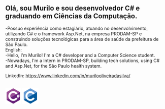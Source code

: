 ## Olá, sou Murilo e sou desenvolvedor C# e graduando em Ciências da Computação.
-Possuo experiência como estagiário, atuando no desenvolvimento, utilizando C# e o framework Asp.Net, na empresa PRODAM-SP e construindo soluções tecnológicas para a área de saúde da prefeitura de São Paulo.<br>
English:<br>
-Hello, I'm Murilo! I'm a C# developer and a Computer Science student.<br>
-Nowadays, I'm a Intern in PRODAM-SP, building tech solutions, using C# and Asp.Net, for the São Paulo health system.

LinkedIn: https://www.linkedin.com/in/murilooliveiradasilva/

<div style="display: inline_block"><br>
  <a ref = "https://github.com/MrlDev013">
  <img align="center" alt="Murilo-Csharp" height="50" width="50"   src="https://raw.githubusercontent.com/devicons/devicon/master/icons/csharp/csharp-original.svg">
  <img align="center" alt="Murilo-C" height="50" width="50"   src="https://raw.githubusercontent.com/devicons/devicon/master/icons/c/c-original.svg">
</div>
